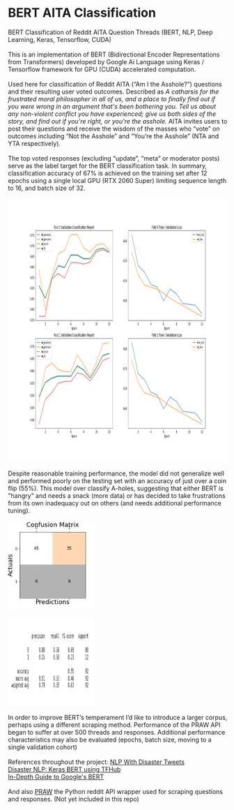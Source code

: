 # BERT AITA Classification
BERT Classification of Reddit AITA Question Threads (BERT, NLP, Deep Learning, Keras, Tensorflow, CUDA)
<br>
<br>
This is an implementation of BERT (Bidirectional Encoder Representations from Transformers) developed by Google Ai Language using Keras / Tensorflow framework for GPU (CUDA) accelerated computation. 
<br>
<br>
Used here for classification of Reddit AITA (“Am I the Asshole?”) questions and their resulting user voted outcomes. Described as *A catharsis for the frustrated moral philosopher in all of us, and a place to finally find out if you were wrong in an argument that's been bothering you. Tell us about any non-violent conflict you have experienced; give us both sides of the story, and find out if you're right, or you're the asshole.* AITA invites users to post their questions and receive the wisdom of the masses who “vote” on outcomes including “Not the Asshole” and “You’re the Asshole” (NTA and YTA respectively).
<br>
<br>
The top voted responses (excluding “update”, “meta” or moderator posts) serve as the label target for the BERT classification task. In summary, classification accuracy of 67% is achieved on the training set after 12 epochs using a single local GPU (RTX 2060 Super) limiting sequence length to 16, and batch size of 32. 
<br>
<br>
<img src="Learning_Curve.png" alt="drawing" width="600" height="600"/>
<br>
<br>
Despite reasonable training performance, the model did not generalize well and performed poorly on the testing set with an accuracy of just over a coin flip (55%). This model over classify A-holes, suggesting that either BERT is "hangry" and needs a snack (more data) or has decided to take frustrations from its own inadequacy out on others (and needs additional performance tuning). 
<br>
<br>
<img src="confusion.png" alt="drawing" width="200" height="200"/>
<br>
<br>
<img src="classification.png" alt="drawing" width="200" height="200"/>
<br>
<br>
In order to improve BERT’s temperament I’d like to introduce a larger corpus, perhaps using a different scraping method. Performance of the PRAW API began to suffer at over 500 threads and responses. Additional performance characteristics may also be evaluated (epochs, batch size, moving to a single validation cohort)
<br>
<br>
References throughout the project:
[NLP With Disaster Tweets](https://www.kaggle.com/gunesevitan/nlp-with-disaster-tweets-eda-cleaning-and-bert#0.-Introduction-and-References) <br>
[Disaster NLP: Keras BERT using TFHub](https://www.kaggle.com/xhlulu/disaster-nlp-keras-bert-using-tfhub) <br>
[In-Depth Guide to Google's BERT](https://www.kaggle.com/ratan123/in-depth-guide-to-google-s-bert) <br>
<br>
And also [PRAW](https://praw.readthedocs.io/en/latest/) the Python reddit API wrapper used for scraping questions and responses. (Not yet included in this repo)
